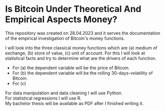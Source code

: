 # Is Bitcoin Under Theoretical And Empirical Aspects Money?

This repository was created on 28.04.2023 and it serves the documentation of the empirical investigation of Bitcoin's money functions.

I will look into the three classical money functions which are (a) medium of exchange, (b) store of value, (c) unit of account.
For this I will look at statistical facts and try to determine what are the drivers of each function. 
- For (a) the dependent variable will be the price of Bitcoin. 
- For (b) the dependent variable will be the rolling 30-days-volatility of Bitcoin.
- For (c)

For data manipulation and data cleaning I will use Python. \
For statistical regressions I will use R. \
My bachelor thesis will be available as PDF after I finished writing it.
